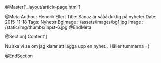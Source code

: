 @Master['_layout/article-page.html']

@Meta 
Author : Hendrik Ellert 
Title: Sanaz är sååå duktig på nyheter 
Date: 2015-11-18 
Tags: Nyheter 
BgImage : /assets/images/bg1.jpg 
Image : /static/img/thumbs/input-6.jpg 
@EndMeta

@Section['Content']

Nu ska vi se om jag klarar att lägga upp en nyhet...
Håller tummarna =)

@EndSection
